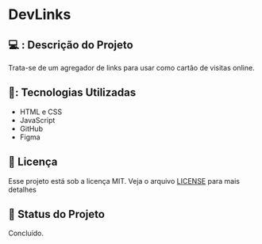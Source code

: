 # DevLinks

## 💻 : Descrição do Projeto
<p>Trata-se de um agregador de links para usar como cartão de visitas online.</p>

## 🚀: Tecnologias Utilizadas
* HTML e CSS
* JavaScript
* GitHub
* Figma

## :memo: Licença
Esse projeto está sob a licença MIT. Veja o arquivo [LICENSE](LICENSE) para mais detalhes

## :dart: Status do Projeto
Concluído.
